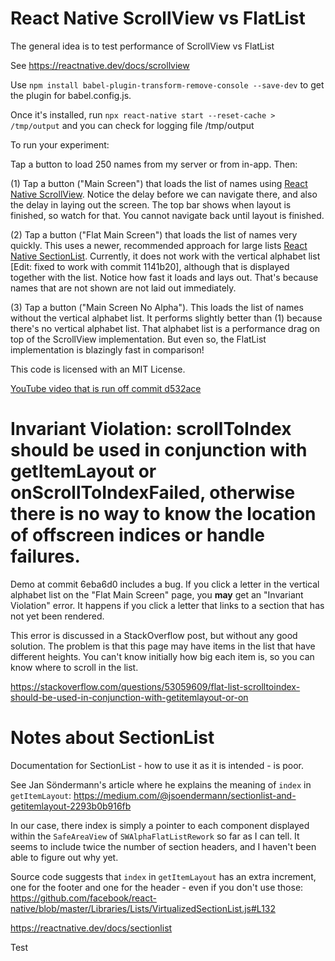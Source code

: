 # React Native ScrollView vs FlatList

The general idea is to test performance of ScrollView vs FlatList

See https://reactnative.dev/docs/scrollview

Use `npm install babel-plugin-transform-remove-console --save-dev` to get the plugin for babel.config.js.

Once it's installed, run `npx react-native start --reset-cache > /tmp/output` and you can check for logging file /tmp/output

To run your experiment:

Tap a button to load 250 names from my server or from in-app. Then:

(1) Tap a button ("Main Screen") that loads the list of names using [React Native ScrollView](https://reactnative.dev/docs/flatlist). Notice the delay before we can navigate there, and also the delay in laying out the screen. The top bar shows when layout is finished, so watch for that. You cannot navigate back until layout is finished.

(2) Tap a button ("Flat Main Screen") that loads the list of names very quickly. This uses a newer, recommended approach for large lists [React Native SectionList](https://reactnative.dev/docs/sectionlist). Currently, it does not work with the vertical alphabet list [Edit: fixed to work with commit 1141b20], although that is displayed together with the list. Notice how fast it loads and lays out. That's because names that are not shown are not laid out immediately.

(3) Tap a button ("Main Screen No Alpha"). This loads the list of names without the vertical alphabet list. It performs slightly better than (1) because there's no vertical alphabet list. That alphabet list is a performance drag on top of the ScrollView implementation. But even so, the FlatList implementation is blazingly fast in comparison!

This code is licensed with an MIT License.

[YouTube video that is run off commit d532ace](https://youtu.be/vI_fuE-J73A)

# Invariant Violation: scrollToIndex should be used in conjunction with getItemLayout or onScrollToIndexFailed, otherwise there is no way to know the location of offscreen indices or handle failures.

Demo at commit 6eba6d0 includes a bug. If you click a letter in the vertical alphabet list on the "Flat Main Screen" page, you **may** get an "Invariant Violation" error. It happens if you click a letter that links to a section that has not yet been rendered.

This error is discussed in a StackOverflow post, but without any good solution. The problem is that this page may have items in the list that have different heights. You can't know initially how big each item is, so you can know where to scroll in the list.

https://stackoverflow.com/questions/53059609/flat-list-scrolltoindex-should-be-used-in-conjunction-with-getitemlayout-or-on

# Notes about SectionList

Documentation for SectionList - how to use it as it is intended - is poor.

See Jan Söndermann's article where he explains the meaning of `index` in `getItemLayout`: https://medium.com/@jsoendermann/sectionlist-and-getitemlayout-2293b0b916fb

In our case, there index is simply a pointer to each component displayed within the `SafeAreaView` of `SWAlphaFlatListRework` so far as I can tell. It seems to include twice the number of section headers, and I haven't been able to figure out why yet.

Source code suggests that `index` in `getItemLayout` has an extra increment, one for the footer and one for the header - even if you don't use those:
https://github.com/facebook/react-native/blob/master/Libraries/Lists/VirtualizedSectionList.js#L132

https://reactnative.dev/docs/sectionlist

Test
